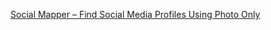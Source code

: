 [Social Mapper – Find Social Media Profiles Using Photo Only](https://www.geeksforgeeks.org/social-mapper-find-social-media-profiles-using-photo-only/)
